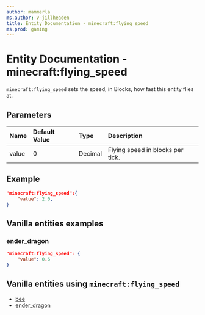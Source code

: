 ```yaml
---
author: mammerla
ms.author: v-jillheaden
title: Entity Documentation - minecraft:flying_speed
ms.prod: gaming
---
```


# Entity Documentation -  minecraft:flying_speed

`minecraft:flying_speed` sets the speed, in Blocks, how fast this entity flies at.

## Parameters

|Name |Default Value  |Type  |Description  |
|:----------|:----------|:----------|:----------|
|value| 0| Decimal| Flying speed in blocks per tick. |

## Example

```json
"minecraft:flying_speed":{
    "value": 2.0,
}
```

## Vanilla entities examples

### ender_dragon

```json
"minecraft:flying_speed": {
    "value": 0.6
}
```

## Vanilla entities using `minecraft:flying_speed`

- [bee](../../../../Source/VanillaBehaviorPack_Snippets/entities/bee.md)
- [ender_dragon](../../../../Source/VanillaBehaviorPack_Snippets/entities/ender_dragon.md)